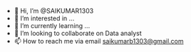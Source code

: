 - 👋 Hi, I’m @SAIKUMAR1303
- 👀 I’m interested in ...
- 🌱 I’m currently learning ...
- 💞️ I’m looking to collaborate on Data analyst
- 📫 How to reach me via email saikumarb1303@gmail.com

<!---
SAIKUMAR1303/SAIKUMAR1303 is a ✨ special ✨ repository because its `README.md` (this file) appears on your GitHub profile.
You can click the Preview link to take a look at your changes.
--->
